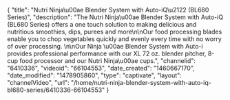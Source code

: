 {
    "title": "Nutri Ninja\u00ae Blender System with Auto-iQ\u2122 (BL680 Series)",
    "description": "The  Nutri Ninja\u00ae Blender System with Auto-iQ (BL680 Series) offers a one touch solution to making delicious and nutritious smoothies, dips, purees and more\n\nOur food processing blades enable you to chop vegetables quickly and evenly every time with no worry of over processing. \n\nOur Ninja \u00ae Blender System with Auto-i provides professional performance with our XL 72 oz. blender pitcher, 8-cup food processor and our Nutri Ninja\u00ae cups.",
    "channelid": "6410336",
    "videoid": "66104553",
    "date_created": "1460667170",
    "date_modified": "1478905860",
    "type": "captivate",
    "layout": "channelVideo",
    "url": "\/home\/nutri-ninja-blender-system-with-auto-iq-bl680-series\/6410336-66104553"
}
